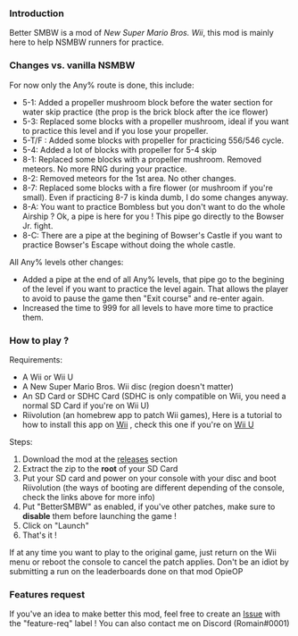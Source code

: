 ### Introduction

Better SMBW is a mod of *New Super Mario Bros. Wii*, this mod is mainly here to help NSMBW runners for practice.

### Changes vs. vanilla NSMBW

For now only the Any% route is done, this include:


- 5-1: Added a propeller mushroom block before the water section for water skip practice (the prop is the brick block after the ice flower)
- 5-3: Replaced some blocks with a propeller mushroom, ideal if you want to practice this level and if you lose your propeller.
- 5-T/F : Added some blocks with propeller for practicing 556/546 cycle.
- 5-4: Added a lot of blocks with propeller for 5-4 skip
- 8-1: Replaced some blocks with a propeller mushroom. Removed meteors. No more RNG during your practice.
- 8-2: Removed meteors for the 1st area. No other changes.
- 8-7: Replaced some blocks with a fire flower (or mushroom if you're small). Even if practicing 8-7 is kinda dumb, I do some changes anyway.
- 8-A: You want to practice Bombless but you don't want to do the whole Airship ? Ok, a pipe is here for you ! This pipe go directly to the Bowser Jr. fight.
- 8-C: There are a pipe at the begining of Bowser's Castle if you want to practice Bowser's Escape without doing the whole castle.

All Any% levels other changes:

- Added a pipe at the end of all Any% levels, that pipe go to the begining of the level if you want to practice the level again. That allows the player to avoid to pause the game then "Exit course" and re-enter again.
- Increased the time to 999 for all levels to have more time to practice them. 

### How to play ?

Requirements:

- A Wii or Wii U
- A New Super Mario Bros. Wii disc (region doesn't matter)
- An SD Card or SDHC Card (SDHC is only compatible on Wii, you need a normal SD Card if you're on Wii U)
- Riivolution (an homebrew app to patch Wii games), Here is a tutorial to how to install this app on [Wii](https://newerteam.com/wii/help/ihasnohomebrew.html) , check this one if you're on [Wii U](https://newerteam.com/wii/help/wiiu.html)

Steps:

1) Download the mod at the [releases](https://github.com/R0-main/BetterSMBW/releases) section
2) Extract the zip to the **root** of your SD Card
3) Put your SD card and power on your console with your disc and boot Riivolution (the ways of booting are different depending of the console, check the links above for more info)
4) Put "BetterSMBW" as enabled, if you've other patches, make sure to **disable** them before launching the game !
5) Click on "Launch"
6) That's it !

If at any time you want to play to the original game, just return on the Wii menu or reboot the console to cancel the patch applies. Don't be an idiot by submitting a run on the leaderboards done on that mod OpieOP

### Features request

If you've an idea to make better this mod, feel free to create an [Issue](https://github.com/R0-main/BetterSMBW/issues/new) with the "feature-req" label ! You can also contact me on Discord (Romain#0001)
